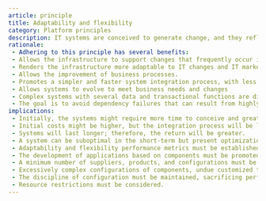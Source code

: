 ```yaml
---
article: principle
title: Adaptability and flexibility
category: Platform principles
description: IT systems are conceived to generate change, and they reflect alterations in laws, social needs, or other types of changes. Adaptability and flexibility reduce the complexity and promote integration, which improves the company's business activities. Excessive customization increases costs and reduces the ability to adapt.
rationale: 
 - Adhering to this principle has several benefits:
 - Allows the infrastructure to support changes that frequently occur in business processes within the company.
 - Renders the infrastructure more adaptable to IT changes and IT market strengths.
 - Allows the improvement of business processes.
 - Promotes a simpler and faster system integration process, with less revision processes
 - Allows systems to evolve to meet business needs and changes
 - Complex systems with several data and transactional functions are difficult to manage and make changes extremely risky.
 - The goal is to avoid dependency failures that can result from highly coupled applications.
implications:
 - Initially, the systems might require more time to conceive and greater systemic consideration as operations go beyond the systems' traditional boundaries.
 - Initial costs might be higher, but the integration process will be less expensive.
 - Systems will last longer; therefore, the return will be greater.
 - A system can be suboptimal in the short-term but present optimization gains in the long term.
 - Adaptability and flexibility performance metrics must be established.
 - The development of applications based on components must be promoted and facilitated.
 - A minimum number of suppliers, products, and configurations must be maintained to allow maximum flexibility when implementing changes.
 - Excessively complex configurations of components, undue customized tuning, and hardware and software customization based on transient, local, or other conditions must all be avoided.
 - The discipline of configuration must be maintained, sacrificing performance and functionality in some cases.
 - Resource restrictions must be considered.
---
```

